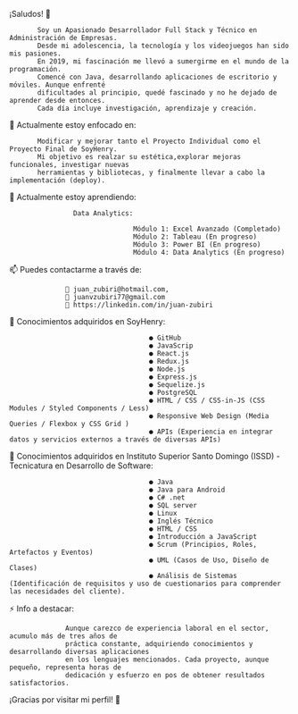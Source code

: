 
¡Saludos! 👋

           Soy un Apasionado Desarrollador Full Stack y Técnico en Administración de Empresas. 
           Desde mi adolescencia, la tecnología y los videojuegos han sido mis pasiones. 
           En 2019, mi fascinación me llevó a sumergirme en el mundo de la programación. 
           Comencé con Java, desarrollando aplicaciones de escritorio y móviles. Aunque enfrenté 
           dificultades al principio, quedé fascinado y no he dejado de aprender desde entonces. 
           Cada día incluye investigación, aprendizaje y creación.

🔭 Actualmente estoy enfocado en:

           Modificar y mejorar tanto el Proyecto Individual como el Proyecto Final de SoyHenry. 
           Mi objetivo es realzar su estética,explorar mejoras funcionales, investigar nuevas 
           herramientas y bibliotecas, y finalmente llevar a cabo la implementación (deploy).


🌱 Actualmente estoy aprendiendo:

                    Data Analytics:

                                   Módulo 1: Excel Avanzado (Completado)                
                                   Módulo 2: Tableau (En progreso)
                                   Módulo 3: Power BI (En progreso)
                                   Módulo 4: Data Analytics (En progreso)


📫 Puedes contactarme a través de:

                  📨 juan_zubiri@hotmail.com,               
                  📨 juanvzubiri77@gmail.com              
                  🔗 https://linkedin.com/in/juan-zubiri
                  

🚀 Conocimientos adquiridos en SoyHenry:

                                       ● GitHub
                                       ● JavaScrip
                                       ● React.js
                                       ● Redux.js
                                       ● Node.js
                                       ● Express.js
                                       ● Sequelize.js
                                       ● PostgreSQL
                                       ● HTML / CSS / CSS-in-JS (CSS Modules / Styled Components / Less)
                                       ● Responsive Web Design (Media Queries / Flexbox y CSS Grid )
                                       ● APIs (Experiencia en integrar datos y servicios externos a través de diversas APIs)
  

🚀 Conocimientos adquiridos en Instituto Superior Santo Domingo (ISSD) - Tecnicatura en Desarrollo de Software:

                                       ● Java
                                       ● Java para Android
                                       ● C# .net
                                       ● SQL server
                                       ● Linux
                                       ● Inglés Técnico
                                       ● HTML / CSS
                                       ● Introducción a JavaScript
                                       ● Scrum (Principios, Roles, Artefactos y Eventos)
                                       ● UML (Casos de Uso, Diseño de Clases)
                                       ● Análisis de Sistemas (Identificación de requisitos y uso de cuestionarios para comprender las necesidades del cliente).


⚡ Info a destacar:

                  Aunque carezco de experiencia laboral en el sector, acumulo más de tres años de 
                  práctica constante, adquiriendo conocimientos y desarrollando diversas aplicaciones 
                  en los lenguajes mencionados. Cada proyecto, aunque pequeño, representa horas de 
                  dedicación y esfuerzo en pos de obtener resultados satisfactorios.


¡Gracias por visitar mi perfil! 🌟

  


